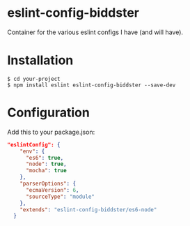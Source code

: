 # eslint-config-biddster

Container for the various eslint configs I have (and will have).

# Installation

    $ cd your-project
    $ npm install eslint eslint-config-biddster --save-dev

# Configuration

Add this to your package.json:

```json
"eslintConfig": {
    "env": {
      "es6": true,
      "node": true,
      "mocha": true
    },
    "parserOptions": {
      "ecmaVersion": 6,
      "sourceType": "module"
    },
    "extends": "eslint-config-biddster/es6-node"
  }
```